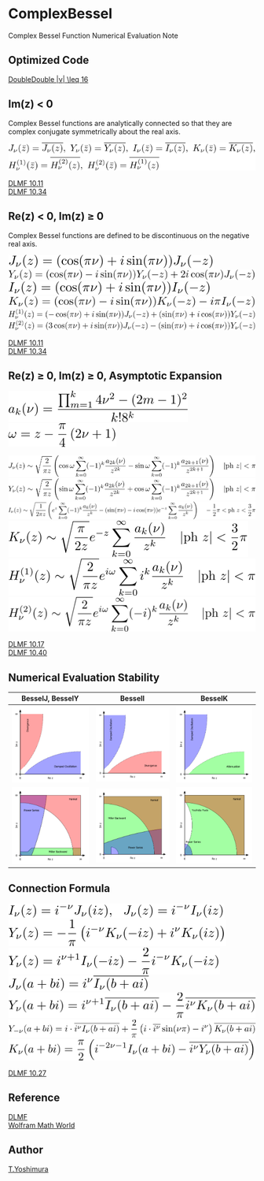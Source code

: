 # ComplexBessel
 Complex Bessel Function Numerical Evaluation Note
 
## Optimized Code
[DoubleDouble |&nu;| \leq 16](DDoubleOptimizedBessel)
 
## Im(z) &lt; 0
Complex Bessel functions are analytically connected so that they are complex conjugate symmetrically about the real axis.

![bessel conj](figures/bessel_conj.svg)  

[DLMF 10.11](https://dlmf.nist.gov/10.11)  
[DLMF 10.34](https://dlmf.nist.gov/10.34)  
 
## Re(z) &lt; 0, Im(z) &geq; 0
Complex Bessel functions are defined to be discontinuous on the negative real axis.

![besselj minus rez](figures/besselj_minus_rez.svg)  
![bessely minus rez](figures/bessely_minus_rez.svg)  
![besseli minus rez](figures/besseli_minus_rez.svg)  
![besselk minus rez](figures/besselk_minus_rez.svg)  
![hankel1 minus rez](figures/hankel1_minus_rez.svg)  
![hankel2 minus rez](figures/hankel2_minus_rez.svg)  

[DLMF 10.11](https://dlmf.nist.gov/10.11)  
[DLMF 10.34](https://dlmf.nist.gov/10.34)  

## Re(z) &geq; 0, Im(z) &geq; 0, Asymptotic Expansion

![hankel coef](figures/hankel_coef.svg)  
![hankel omega](figures/hankel_omega.svg)  

![besselj asymp](figures/besselj_asymp.svg)  
![bessely asymp](figures/bessely_asymp.svg)  
![besseli asymp](figures/besseli_asymp.svg)  
![besselk asymp](figures/besselk_asymp.svg)  
![hankel1 asymp](figures/hankel1_asymp.svg)  
![hankel2 asymp](figures/hankel2_asymp.svg)  

[DLMF 10.17](https://dlmf.nist.gov/10.17)  
[DLMF 10.40](https://dlmf.nist.gov/10.40)  

## Numerical Evaluation Stability

|BesselJ, BesselY|BesselI|BesselK|
|---|---|---|
|![besseljy stat](figures/besseljy_stat.svg)|![besseli stat](figures/besseli_stat.svg)|![besselk stat](figures/besselk_stat.svg)|
|![besseljy convergence](figures/besseljy_convergence.svg)|![besseli convergence](figures/besseli_convergence.svg)|![besselk convergence](figures/besselk_convergence.svg)|

## Connection Formula

![besselji](figures/besselji.svg)  
![besselyk](figures/besselyk.svg)  
![besselyk](figures/besselyk2.svg)  
![bessel itoj](figures/bessel_itoj.svg)  
![bessel ktoy](figures/bessel_ktoy.svg)  
![bessel ktoy minus](figures/bessel_ktoy_minus.svg)  
![bessel ytok](figures/bessel_ytok.svg)  

[DLMF 10.27](https://dlmf.nist.gov/10.27)  
 
## Reference
[DLMF](https://dlmf.nist.gov/10)  
[Wolfram Math World](https://mathworld.wolfram.com/BesselFunction.html)

## Author

[T.Yoshimura](https://github.com/tk-yoshimura)
